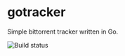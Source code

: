 gotracker
=========

Simple bittorrent tracker written in Go.

![Build status](https://api.travis-ci.org/tumdum/gotracker.png?branch=master)
